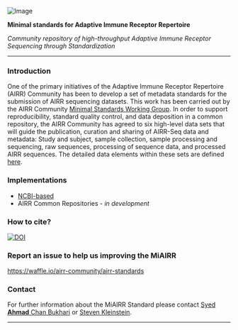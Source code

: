 ![Image](https://github.com/airr-community/airr-standards/raw/master/Images/miairr_logo.png)

**Minimal standards for Adaptive Immune Receptor Repertoire**
 
_Community repository of high-throughput Adaptive Immune Receptor Sequencing through Standardization_

***

### Introduction
One of the primary initiatives of the Adaptive Immune Receptor Repertoire (AIRR) Community has been to develop a set of metadata standards for the submission of AIRR sequencing datasets. This work has been carried out by the AIRR Community [Minimal Standards Working Group](http://airr.irmacs.sfu.ca/working_groups/minimal_standards). In order to support reproducibility, standard quality control, and data deposition in a common repository, the AIRR Community has agreed to six high-level data sets that will guide the publication, curation and sharing of AIRR-Seq data and metadata: Study and subject, sample collection, sample processing and sequencing, raw sequences, processing of sequence data, and processed AIRR sequences. The detailed data elements within these sets are defined [here](https://github.com/airr-community/airr-standards/blob/master/AIRR_Minimal_Standard_Data_Elements.csv).

### Implementations

- [NCBI-based](https://github.com/airr-community/airr-standards/tree/master/NCBI_implementation)
- AIRR Common Repositories - _in development_

### How to cite?

[![DOI](https://zenodo.org/badge/104967269.svg)](https://zenodo.org/badge/latestdoi/104967269)


### Report an issue to help us improving the MiAIRR 

https://waffle.io/airr-community/airr-standards

### Contact

For further information about the MiAIRR Standard please contact [Syed **Ahmad** Chan Bukhari](mailto:ahmad.chan@yale.edu?subject=MiAIRR%20Standard) or [Steven Kleinstein](mailto:steven.kleinstein@yale.edu?subject=MiAIRR%20Standard).

***
